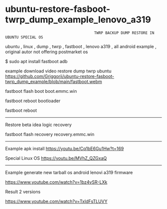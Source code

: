 # ubuntu-restore-fasboot-twrp_dump_example_lenovo_a319
                               
                                            TWRP BACKUP DUMP RESTORE IN UBUNTU SPECIAL OS
 
ubuntu , linux , dump , twrp , fastboot , lenovo a319 , all android example , original autor not offering postmarket os

$ sudo apt install fastboot adb

example download video restore dump twrp ubuntu https://github.com/Griggorii/ubuntu-restore-fasboot-twrp_dump_example/blob/main/fastboot.webm

fastboot flash boot boot.emmc.win

fastboot reboot bootloader

fastboot reboot
______________________________________________________________________________________________________________

Restore beta idea logic recovery

fastboot flash recovery recovery.emmc.win

______________________________________________________________________________________________________________

Example apk install https://youtu.be/Cq1bE6Gu1Hw?t=169

Special Linux OS https://youtu.be/MVhZ_QZGxaQ

______________________________________________________________________________________________________________

Example generate new tarball os android lenovi a319 firmware

https://www.youtube.com/watch?v=1bz4vSR-LXk

Result 2 versions

https://www.youtube.com/watch?v=TxIdFsTLUVY


